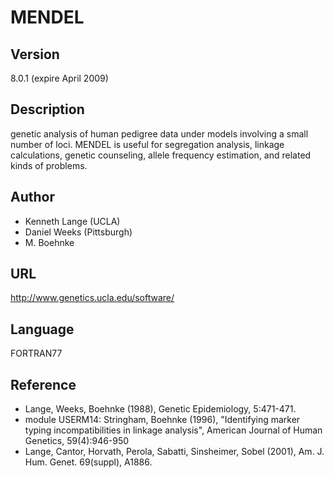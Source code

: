 # MENDEL

## Version
8.0.1 (expire April 2009)

## Description
genetic analysis of human pedigree data under models involving a small number of loci. MENDEL is useful for segregation analysis, linkage calculations, genetic counseling, allele frequency estimation, and related kinds of problems.

## Author
* Kenneth Lange (UCLA)
* Daniel Weeks (Pittsburgh)
* M. Boehnke

## URL
http://www.genetics.ucla.edu/software/

## Language
FORTRAN77

## Reference
* Lange, Weeks, Boehnke (1988), Genetic Epidemiology, 5:471-471.
* module USERM14: Stringham, Boehnke (1996), "Identifying marker typing incompatibilities in linkage analysis", American Journal of Human Genetics, 59(4):946-950
* Lange, Cantor, Horvath, Perola, Sabatti, Sinsheimer, Sobel (2001), Am. J. Hum. Genet. 69(suppl), A1886.